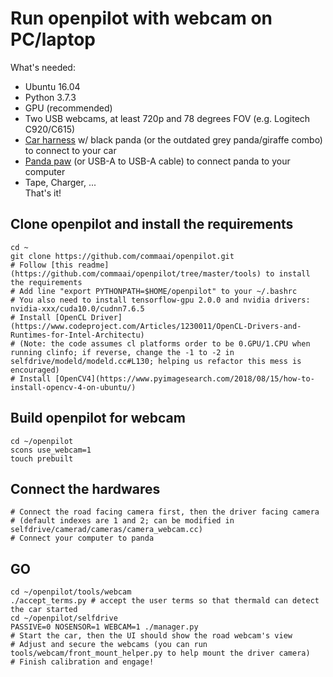 Run openpilot with webcam on PC/laptop
=====================
What's needed:  
- Ubuntu 16.04  
- Python 3.7.3  
- GPU (recommended)  
- Two USB webcams, at least 720p and 78 degrees FOV (e.g. Logitech C920/C615)  
- [Car harness](https://comma.ai/shop/products/comma-car-harness) w/ black panda (or the outdated grey panda/giraffe combo) to connect to your car  
- [Panda paw](https://comma.ai/shop/products/panda-paw) (or USB-A to USB-A cable) to connect panda to your computer  
- Tape, Charger, ...  
That's it!  

## Clone openpilot and install the requirements 
```
cd ~
git clone https://github.com/commaai/openpilot.git 
# Follow [this readme](https://github.com/commaai/openpilot/tree/master/tools) to install the requirements 
# Add line "export PYTHONPATH=$HOME/openpilot" to your ~/.bashrc 
# You also need to install tensorflow-gpu 2.0.0 and nvidia drivers: nvidia-xxx/cuda10.0/cudnn7.6.5 
# Install [OpenCL Driver](https://www.codeproject.com/Articles/1230011/OpenCL-Drivers-and-Runtimes-for-Intel-Architectu) 
# (Note: the code assumes cl platforms order to be 0.GPU/1.CPU when running clinfo; if reverse, change the -1 to -2 in selfdrive/modeld/modeld.cc#L130; helping us refactor this mess is encouraged) 
# Install [OpenCV4](https://www.pyimagesearch.com/2018/08/15/how-to-install-opencv-4-on-ubuntu/) 
```
## Build openpilot for webcam
```
cd ~/openpilot
scons use_webcam=1
touch prebuilt
```
## Connect the hardwares 
```
# Connect the road facing camera first, then the driver facing camera 
# (default indexes are 1 and 2; can be modified in selfdrive/camerad/cameras/camera_webcam.cc)
# Connect your computer to panda
```
## GO 
```
cd ~/openpilot/tools/webcam 
./accept_terms.py # accept the user terms so that thermald can detect the car started 
cd ~/openpilot/selfdrive 
PASSIVE=0 NOSENSOR=1 WEBCAM=1 ./manager.py 
# Start the car, then the UI should show the road webcam's view 
# Adjust and secure the webcams (you can run tools/webcam/front_mount_helper.py to help mount the driver camera)
# Finish calibration and engage!
```
